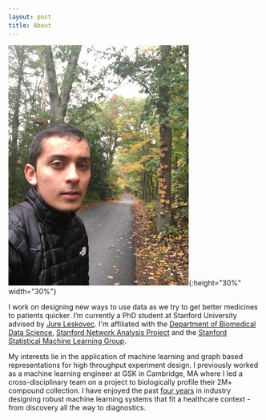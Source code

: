 ```yaml
---
layout: post
title: About
---
```


![](../Data/IMG_0595.JPG){:height="30%" width="30%"}

I work on designing new ways to use data as we try to get better medicines to patients quicker. I’m currently a PhD student at Stanford University advised by [Jure Leskovec](https://cs.stanford.edu/people/jure/). I'm affiliated with the [Department of Biomedical Data Science](https://med.stanford.edu/dbds.html), [Stanford Network Analysis Project](http://snap.stanford.edu/people.html) and the [Stanford Statistical Machine Learning Group](http://statsml.stanford.edu/index.html). 

My interests lie in the application of machine learning and graph based representations for high throughput experiment design. I previously worked as a machine learning engineer at GSK in Cambridge, MA where I led a cross-disciplinary team on a project to biologically profile their 2M+ compound collection. I have enjoyed the past [four years](https://www.linkedin.com/in/yusuf-roohani-bb195231/) in industry designing robust machine learning systems that fit a healthcare context - from discovery all the way to diagnostics.
